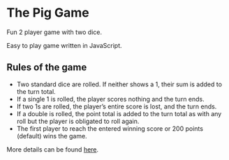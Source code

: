 # The Pig Game
Fun 2 player game with two dice.

Easy to play game written in JavaScript.

## Rules of the game
- Two standard dice are rolled. If neither shows a 1, their sum is added to the turn total.
- If a single 1 is rolled, the player scores nothing and the turn ends.
- If two 1s are rolled, the player’s entire score is lost, and the turn ends.
- If a double is rolled, the point total is added to the turn total as with any roll but the player is obligated to roll again. 
- The first player to reach the entered winning score or 200 points (default) wins the game.

More details can be found [here](https://en.wikipedia.org/wiki/Pig_(dice_game)).
